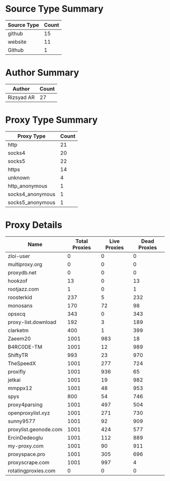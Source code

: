 # Source Type Summary

| Source Type | Count |
|-------------|-------|
| github | 15 |
| website | 11 |
| Github | 1 |


# Author Summary

| Author | Count |
|--------|-------|
| Rizsyad AR | 27 |


# Proxy Type Summary

| Proxy Type | Count |
|------------|-------|
| http | 21 |
| socks4 | 20 |
| socks5 | 22 |
| https | 14 |
| unknown | 4 |
| http_anonymous | 1 |
| socks4_anonymous | 1 |
| socks5_anonymous | 1 |


# Proxy Details

| Name | Total Proxies | Live Proxies | Dead Proxies |
|------|---------------|--------------|---------------|
| zloi-user | 0 | 0 | 0 |
| multiproxy.org | 0 | 0 | 0 |
| proxydb.net | 0 | 0 | 0 |
| hookzof | 13 | 0 | 13 |
| rootjazz.com | 1 | 0 | 1 |
| roosterkid | 237 | 5 | 232 |
| monosans | 170 | 72 | 98 |
| opsxcq | 343 | 0 | 343 |
| proxy-list.download | 192 | 3 | 189 |
| clarketm | 400 | 1 | 399 |
| Zaeem20 | 1001 | 983 | 18 |
| B4RC0DE-TM | 1001 | 12 | 989 |
| ShiftyTR | 993 | 23 | 970 |
| TheSpeedX | 1001 | 277 | 724 |
| proxifly | 1001 | 936 | 65 |
| jetkai | 1001 | 19 | 982 |
| mmppx12 | 1001 | 48 | 953 |
| spys | 800 | 54 | 746 |
| proxy4parsing | 1001 | 497 | 504 |
| openproxylist.xyz | 1001 | 271 | 730 |
| sunny9577 | 1001 | 92 | 909 |
| proxylist.geonode.com | 1001 | 424 | 577 |
| ErcinDedeoglu | 1001 | 112 | 889 |
| my-proxy.com | 1001 | 90 | 911 |
| proxyspace.pro | 1001 | 305 | 696 |
| proxyscrape.com | 1001 | 997 | 4 |
| rotatingproxies.com | 0 | 0 | 0 |
